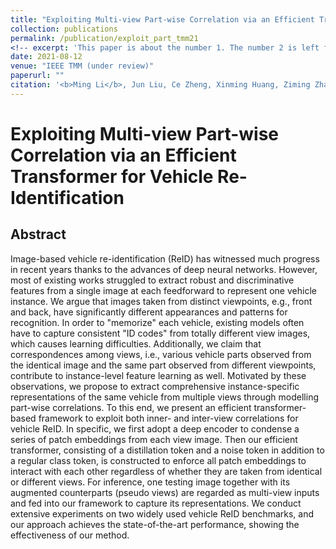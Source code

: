```yaml
---
title: "Exploiting Multi-view Part-wise Correlation via an Efficient Transformer for Vehicle Re-Identification"
collection: publications
permalink: /publication/exploit_part_tmm21
<!-- excerpt: 'This paper is about the number 1. The number 2 is left for future work.' -->
date: 2021-08-12
venue: "IEEE TMM (under review)"
paperurl: ""
citation: '<b>Ming Li</b>, Jun Liu, Ce Zheng, Xinming Huang, Ziming Zhang. "Exploiting Multi-view Part-wise Correlation via an Efficient Transformer for Vehicle Re-Identification". <i>IEEE TMM (under review)</i>. 2021.'
---
```

# Exploiting Multi-view Part-wise Correlation via an Efficient Transformer for Vehicle Re-Identification

## Abstract
Image-based vehicle re-identification (ReID) has witnessed much progress in recent years thanks to the advances of deep neural networks. However, most of existing works struggled to extract robust and discriminative features from a single image at each feedforward to represent one vehicle instance. We argue that images taken from distinct viewpoints, e.g., front and back, have significantly different appearances and  patterns for recognition. In order to "memorize" each vehicle, existing models often have to capture consistent "ID codes" from totally different view images, which causes learning difficulties. Additionally, we claim that correspondences among views, i.e., various vehicle parts observed from the identical image and the same part observed from different viewpoints, contribute to instance-level feature learning as well. Motivated by these observations, we propose to extract comprehensive instance-specific representations of the same vehicle from multiple views  through modelling part-wise correlations. To this end, we present an efficient transformer-based framework to exploit both inner- and inter-view correlations for vehicle ReID. In specific, we first adopt a deep encoder to condense a series of patch embeddings from each view image. Then our efficient transformer, consisting of a distillation token and a noise token in addition to a regular class token, is constructed to enforce all patch embeddings to interact with each other regardless of whether they are taken from identical or different views. For inference, one testing image together with its augmented counterparts (pseudo views) are regarded as multi-view inputs and fed into our framework to capture its representations. We conduct extensive experiments on two widely used vehicle ReID benchmarks, and our approach achieves the state-of-the-art performance, showing the effectiveness of our method.
